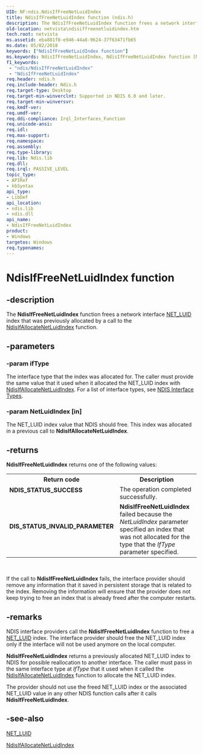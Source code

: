 ```yaml
---
UID: NF:ndis.NdisIfFreeNetLuidIndex
title: NdisIfFreeNetLuidIndex function (ndis.h)
description: The NdisIfFreeNetLuidIndex function frees a network interface NET_LUID index that was previously allocated by a call to the NdisIfAllocateNetLuidIndex function.
old-location: netvista\ndisiffreenetluidindex.htm
tech.root: netvista
ms.assetid: eba881f8-e946-44a8-9624-37f63471fb65
ms.date: 05/02/2018
keywords: ["NdisIfFreeNetLuidIndex function"]
ms.keywords: NdisIfFreeNetLuidIndex, NdisIfFreeNetLuidIndex function [Network Drivers Starting with Windows Vista], ndis/NdisIfFreeNetLuidIndex, net_if_functions_ref_040908da-c299-4265-9639-f2e65776f26b.xml, netvista.ndisiffreenetluidindex
f1_keywords:
 - "ndis/NdisIfFreeNetLuidIndex"
 - "NdisIfFreeNetLuidIndex"
req.header: ndis.h
req.include-header: Ndis.h
req.target-type: Desktop
req.target-min-winverclnt: Supported in NDIS 6.0 and later.
req.target-min-winversvr: 
req.kmdf-ver: 
req.umdf-ver: 
req.ddi-compliance: Irql_Interfaces_Function
req.unicode-ansi: 
req.idl: 
req.max-support: 
req.namespace: 
req.assembly: 
req.type-library: 
req.lib: Ndis.lib
req.dll: 
req.irql: PASSIVE_LEVEL
topic_type:
- APIRef
- kbSyntax
api_type:
- LibDef
api_location:
- ndis.lib
- ndis.dll
api_name:
- NdisIfFreeNetLuidIndex
product:
- Windows
targetos: Windows
req.typenames: 
---
```


# NdisIfFreeNetLuidIndex function


## -description


The 
  <b>NdisIfFreeNetLuidIndex</b> function frees a network interface 
  <a href="https://docs.microsoft.com/windows/win32/api/ifdef/ns-ifdef-net_luid_lh">NET_LUID</a> index that was previously allocated by a
  call to the 
  <a href="https://docs.microsoft.com/windows-hardware/drivers/ddi/ndis/nf-ndis-ndisifallocatenetluidindex">
  NdisIfAllocateNetLuidIndex</a> function.


## -parameters




### -param ifType

The interface type that the index was allocated for. The caller must provide the same value that
     it used when it allocated the NET_LUID index with 
     <a href="https://docs.microsoft.com/windows-hardware/drivers/ddi/ndis/nf-ndis-ndisifallocatenetluidindex">NdisIfAllocateNetLuidIndex</a>.
     For a list of interface types, see 
     <a href="https://docs.microsoft.com/windows-hardware/drivers/network/ndis-interface-types">NDIS Interface Types</a>.

### -param NetLuidIndex [in]

The NET_LUID index value that NDIS should free. This index was allocated in a previous call to 
     <b>NdisIfAllocateNetLuidIndex</b>.



## -returns



<b>NdisIfFreeNetLuidIndex</b> returns one of the following values:

<table>
<tr>
<th>Return code</th>
<th>Description</th>
</tr>
<tr>
<td width="40%">
<dl>
<dt><b>NDIS_STATUS_SUCCESS</b></dt>
</dl>
</td>
<td width="60%">
The operation completed successfully.

</td>
</tr>
<tr>
<td width="40%">
<dl>
<dt><b>DIS_STATUS_INVALID_PARAMETER</b></dt>
</dl>
</td>
<td width="60%">
<b>NdisIfFreeNetLuidIndex</b> failed because the 
       <i>NetLuidIndex</i> parameter specified an index that was not allocated for the type that the 
       <i>IfType</i> parameter specified.

</td>
</tr>
</table>
 

If the call to 
     <b>NdisIfFreeNetLuidIndex</b> fails, the
     interface provider should remove any information that it saved in persistent storage that is related to
     the index. Removing the information will ensure that the provider does not keep trying to free an index
     that is already freed after the computer restarts.




## -remarks



NDIS interface providers call the 
    <b>NdisIfFreeNetLuidIndex</b> function to free a 
    <a href="https://docs.microsoft.com/windows/win32/api/ifdef/ns-ifdef-net_luid_lh">NET_LUID</a> index. The interface provider should free
    the NET_LUID index only if the interface will not be used anymore on the local computer.

<b>NdisIfFreeNetLuidIndex</b> returns a previously allocated NET_LUID index to NDIS for possible
    reallocation to another interface. The caller must pass in the same interface type at 
    <i>IfType</i> that it used when it called the 
    <a href="https://docs.microsoft.com/windows-hardware/drivers/ddi/ndis/nf-ndis-ndisifallocatenetluidindex">
    NdisIfAllocateNetLuidIndex</a> function to allocate the NET_LUID index.

The provider should not use the freed NET_LUID index or the associated NET_LUID value in any other
    NDIS function calls after it calls 
    <b>NdisIfFreeNetLuidIndex</b>.




## -see-also




<a href="https://docs.microsoft.com/windows/win32/api/ifdef/ns-ifdef-net_luid_lh">NET_LUID</a>



<a href="https://docs.microsoft.com/windows-hardware/drivers/ddi/ndis/nf-ndis-ndisifallocatenetluidindex">NdisIfAllocateNetLuidIndex</a>
 

 

